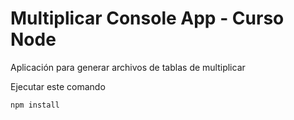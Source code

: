 # Multiplicar Console App - Curso Node
Aplicación para generar archivos de tablas de multiplicar

Ejecutar este comando

```
npm install
```
